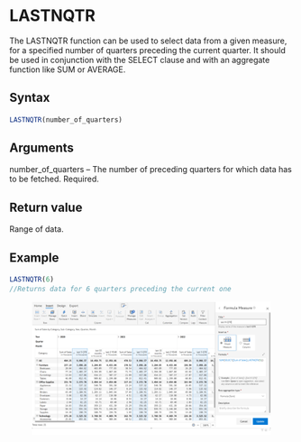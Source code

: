 # LASTNQTR

The LASTNQTR function can be used to select data from a given measure, for a specified number of quarters preceding the current quarter. It should be used in conjunction with the SELECT clause and with an aggregate function like SUM or AVERAGE.&#x20;

## Syntax

```javascript
LASTNQTR(number_of_quarters)
```

## Arguments

number\_of\_quarters – The number of preceding quarters for which data has to be fetched. Required.

## Return value

Range of data.

## Example

```javascript
LASTNQTR(6) 
//Returns data for 6 quarters preceding the current one
```

<figure><img src="../../.gitbook/assets/image (8) (1) (1) (1) (1) (1) (1) (1) (1) (1) (1) (1) (1) (1) (1) (1) (1).png" alt=""><figcaption></figcaption></figure>
